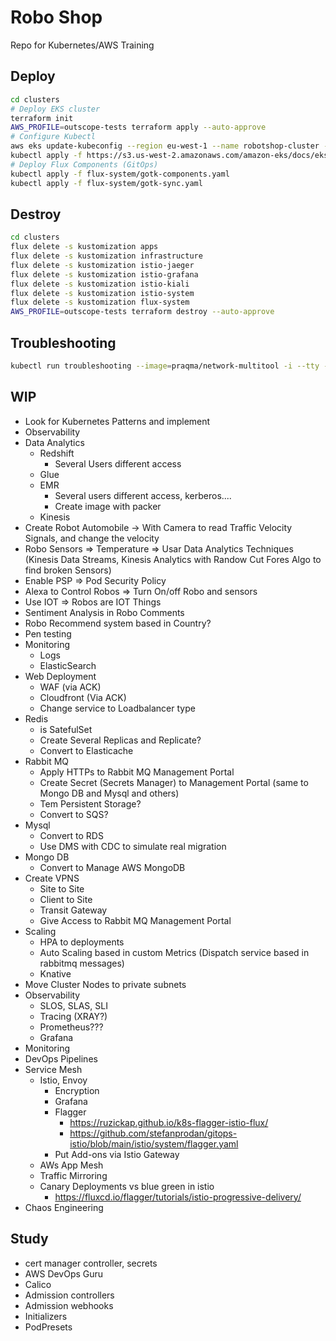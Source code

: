 # Robo Shop
Repo for Kubernetes/AWS Training

## Deploy

```bash
cd clusters
# Deploy EKS cluster
terraform init
AWS_PROFILE=outscope-tests terraform apply --auto-approve
# Configure Kubectl
aws eks update-kubeconfig --region eu-west-1 --name robotshop-cluster --profile outscope-tests
kubectl apply -f https://s3.us-west-2.amazonaws.com/amazon-eks/docs/eks-console-full-access.yaml
# Deploy Flux Components (GitOps)
kubectl apply -f flux-system/gotk-components.yaml
kubectl apply -f flux-system/gotk-sync.yaml
```

## Destroy

```bash
cd clusters
flux delete -s kustomization apps
flux delete -s kustomization infrastructure
flux delete -s kustomization istio-jaeger
flux delete -s kustomization istio-grafana
flux delete -s kustomization istio-kiali
flux delete -s kustomization istio-system
flux delete -s kustomization flux-system
AWS_PROFILE=outscope-tests terraform destroy --auto-approve
```


## Troubleshooting

```bash
kubectl run troubleshooting --image=praqma/network-multitool -i --tty -- sh
```

## WIP

* Look for Kubernetes Patterns and implement
* Observability
* Data Analytics
  * Redshift
    * Several Users different access
  * Glue
  * EMR
    * Several users different access, kerberos....
    * Create image with packer
  * Kinesis
* Create Robot Automobile -> With Camera to read Traffic Velocity Signals, and change the velocity
* Robo Sensors => Temperature => Usar Data Analytics Techniques (Kinesis Data Streams, Kinesis Analytics with Randow Cut Fores Algo to find broken Sensors)
* Enable PSP => Pod Security Policy
* Alexa to Control Robos => Turn On/off Robo and sensors
* Use IOT => Robos are IOT Things
* Sentiment Analysis in Robo Comments
* Robo Recommend system based in Country?
* Pen testing
* Monitoring
  * Logs
  * ElasticSearch
* Web Deployment
  * WAF (via ACK)
  * Cloudfront (Via ACK)
  * Change service to Loadbalancer type
* Redis 
  * is SatefulSet
  * Create Several Replicas and Replicate?
  * Convert to Elasticache
* Rabbit MQ
  * Apply HTTPs to Rabbit MQ Management Portal
  * Create Secret (Secrets Manager) to Management Portal (same to Mongo DB and Mysql and others)
  * Tem Persistent Storage?
  * Convert to SQS?
* Mysql
  * Convert to RDS
  * Use DMS with CDC to simulate real migration
* Mongo DB
  * Convert to Manage AWS MongoDB
* Create VPNS
  * Site to Site
  * Client to Site
  * Transit Gateway
  * Give Access to Rabbit MQ Management Portal
* Scaling
  * HPA to deployments
  * Auto Scaling based in custom Metrics (Dispatch service based in rabbitmq messages)
  * Knative
* Move Cluster Nodes to private subnets
* Observability
  * SLOS, SLAS, SLI
  * Tracing (XRAY?)
  * Prometheus???
  * Grafana
* Monitoring
* DevOps Pipelines
* Service Mesh
  * Istio, Envoy
    * Encryption
    * Grafana
    * Flagger
      * https://ruzickap.github.io/k8s-flagger-istio-flux/
      * https://github.com/stefanprodan/gitops-istio/blob/main/istio/system/flagger.yaml
    * Put Add-ons via Istio Gateway
  * AWs App Mesh
  * Traffic Mirroring
  * Canary Deployments vs blue green in istio
    * https://fluxcd.io/flagger/tutorials/istio-progressive-delivery/
* Chaos Engineering

## Study

* cert manager controller, secrets
* AWS DevOps Guru
* Calico
* Admission controllers
* Admission webhooks
* Initializers
* PodPresets